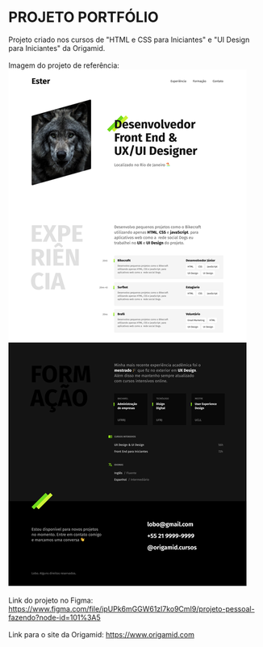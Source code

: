 # PROJETO PORTFÓLIO

Projeto criado nos cursos de "HTML e CSS para Iniciantes" e "UI Design para Iniciantes" da Origamid.
<br>
<br>
Imagem do projeto de referência:
<br>
<a href="https://www.figma.com/file/ipUPk6mGGW61zl7ko9CmI9/projeto-pessoal-fazendo?node-id=101%3A5"><img src="./img/referencia.png"></a>
<br>
<br>
Link do projeto no Figma:
https://www.figma.com/file/ipUPk6mGGW61zl7ko9CmI9/projeto-pessoal-fazendo?node-id=101%3A5
<br>
<br>
Link para o site da Origamid:
https://www.origamid.com